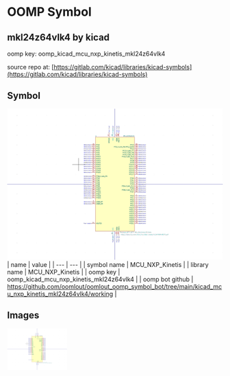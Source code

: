 # OOMP Symbol  
## mkl24z64vlk4  by kicad  
  
oomp key: oomp_kicad_mcu_nxp_kinetis_mkl24z64vlk4  
  
source repo at: [https://gitlab.com/kicad/libraries/kicad-symbols](https://gitlab.com/kicad/libraries/kicad-symbols)  
## Symbol  
  
[![working.png](working_600.png)](working.png)  
| name | value | 
| --- | --- | 
| symbol name | MCU_NXP_Kinetis | 
| library name | MCU_NXP_Kinetis | 
| oomp key | oomp_kicad_mcu_nxp_kinetis_mkl24z64vlk4 | 
| oomp bot github | https://github.com/oomlout/oomlout_oomp_symbol_bot/tree/main/kicad_mcu_nxp_kinetis_mkl24z64vlk4/working | 
## Images  
  
[![working.png](working_140.png)](working.png)  
